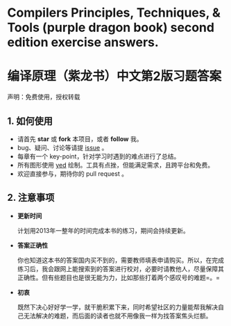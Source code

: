# Compilers Principles, Techniques, &amp; Tools (purple dragon book) second edition exercise answers.
# 编译原理（紫龙书）中文第2版习题答案

声明：免费使用，授权转载

## 1. 如何使用

- 请首先 **star** 或 **fork** 本项目，或者 **follow** 我。
- bug、疑问、讨论等请提 [issue](https://github.com/fool2fish/dragon-book-practice-answer/issues/new) 。
- 每章有一个 key-point，针对学习时遇到的难点进行了总结。
- 所有图形使用 [yed](http://www.yworks.com/en/products_yed_about.html) 绘制。工具有点挫，但能满足需求，且跨平台和免费。
- 欢迎直接参与，期待你的 pull request 。

## 2. 注意事项

- **更新时间**

    计划用2013年一整年的时间完成本书的练习，期间会持续更新。

- **答案正确性**

    你也知道这本书的答案国内买不到的，需要教师填表申请购买。所以，在完成练习后，我会跟网上能搜索到的答案进行校对，必要时请教他人，尽量保障其正确性。但有些题目也是很无能为力，比如那些打着两个感叹号的难题=。=

- **初衷**

    既然下决心好好学一学，就干脆积累下来，同时希望社区的力量能帮我解决自己无法解决的难题，而后面的读者也就不用像我一样为找答案焦头烂额。



